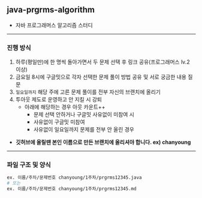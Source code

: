 ## java-prgrms-algorithm

- 자바 프로그래머스 알고리즘 스터디


--- 

### 진행 방식

1. 하루(평일만)에 한 명씩 돌아가면서 두 문제 선택 후 링크 공유(프로그래머스 lv.2 이상)
1. 금요일 8시에 구글밋으로 각자 선택한 문제 풀이 방법 공유 및 서로 궁금한 내용 질문
1. `일요일까지` 해당 주에 고른 문제 풀이를 전부 자신의 브랜치에 올리기
1. 투아웃 제도로 운영하고 안 지킬 시 강퇴
    - 아래에 해당하는 경우 아웃 카운트++
        - 문제 선택 안하거나 구글밋 사유없이 미참여 시
        - 사유없이 구글밋 미참여
        - 사유없이 일요일까지 문제를 전부 안 올린 경우

- **깃허브에 올릴땐 본인 이름으로 만든 브랜치에 올리셔야 합니다. ex) chanyoung**

---

### 파일 구조 및 양식

```bash
ex. 이름/주차/문제번호 chanyoung/1주차/prgrms12345.java
# 또는 
ex. 이름/주차/문제번호 chanyoung/1주차/prgrms12345.md
```
